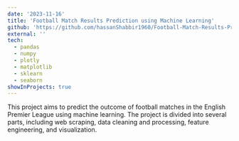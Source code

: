 ```yaml
---
date: '2023-11-16'
title: 'Football Match Results Prediction using Machine Learning'
github: 'https://github.com/hassanShabbir1960/Football-Match-Results-Prediction-using-ML'
external: ''
tech:
  - pandas
  - numpy
  - plotly
  - matplotlib
  - sklearn
  - seaborn
showInProjects: true
---
```


This project aims to predict the outcome of football matches in the English Premier League using machine learning. The project is divided into several parts, including web scraping, data cleaning and processing, feature engineering, and visualization.
